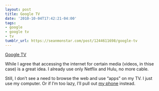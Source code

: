 ```yaml
---
layout: post
title: Google TV
date: '2010-10-04T17:42:21-04:00'
tags:
- google
- google tv
- tv
tumblr_url: https://seanmonstar.com/post/1244611698/google-tv
---
```

[Google TV](http://www.google.com/tv/)  

While I agree that accessing the internet for certain media (videos, in thise case) is a great idea. I already use only Netflix and Hulu, no more cable.

Still, I don’t see a need to browse the web and use “apps” on my TV. I just use my computer. Or if I’m too lazy, I’ll pull out [my phone](http://seanmonstar.com/blog/2010-09-29-samsung-galaxy-vibrant-review/) instead.

